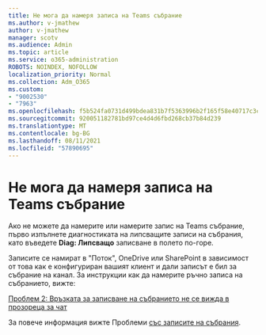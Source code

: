 ```yaml
---
title: Не мога да намеря записа на Teams събрание
ms.author: v-jmathew
author: v-jmathew
manager: scotv
ms.audience: Admin
ms.topic: article
ms.service: o365-administration
ROBOTS: NOINDEX, NOFOLLOW
localization_priority: Normal
ms.collection: Adm_O365
ms.custom:
- "9002530"
- "7963"
ms.openlocfilehash: f5b524fa0731d499bdea831b7f5363996b2f165f58e40717c3ca8a22dc264397
ms.sourcegitcommit: 920051182781bd97ce4d4d6fbd268cb37b84d239
ms.translationtype: MT
ms.contentlocale: bg-BG
ms.lasthandoff: 08/11/2021
ms.locfileid: "57890695"
---
```

# <a name="cant-find-the-teams-meeting-recording"></a>Не мога да намеря записа на Teams събрание

Ако не можете да намерите или намерите запис на Teams събрание, първо изпълнете диагностиката на липсващите записи на събрания, като въведете **Diag: Липсващо** записване в полето по-горе. 

Записите се намират в "Поток", OneDrive или SharePoint в зависимост от това как е конфигуриран вашият клиент и дали записът е бил за събрание на канал. За инструкции как да намерите ръчно записа на събранието, вижте: 

[Проблем 2: Връзката за записване на събранието не се вижда в прозореца за чат](https://docs.microsoft.com/microsoftteams/troubleshoot/meetings/troubleshoot-meeting-recording-issues#issue-2-the-meeting-recording-link-isnt-visible-in-a-chat-window)

За повече информация вижте Проблеми [със записите на събрания](https://docs.microsoft.com/microsoftteams/troubleshoot/meetings/troubleshoot-meeting-recording-issues).
